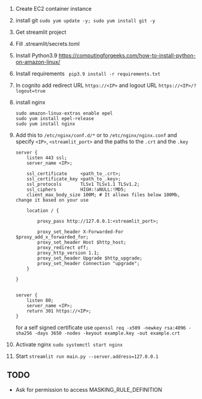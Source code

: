 1. Create EC2 container instance
2. install git `sudo yum update -y; sudo yum install git -y`
2. Get streamlit project
3. Fill .streamlit/secrets.toml
4. Install Python3.9 https://computingforgeeks.com/how-to-install-python-on-amazon-linux/
5. Install requirements ` pip3.9 install -r requirements.txt`
6. In cognito add redirect URL `https://<IP>` and logout URL `https://<IP>/?logout=true`
7. install nginx
    ```
    sudo amazon-linux-extras enable epel
    sudo yum install epel-release
    sudo yum install nginx
    ```
8. Add this to `/etc/nginx/conf.d/*` or to `/etc/nginx/nginx.conf` and specify `<IP>`, `<streamlit_port>` and the paths to the `.crt` and the `.key`
    ```nginx
    server {
        listen 443 ssl;
        server_name <IP>;

        ssl_certificate     <path_to_.crt>;
        ssl_certificate_key <path_to_.key>;
        ssl_protocols       TLSv1 TLSv1.1 TLSv1.2;
        ssl_ciphers         HIGH:!aNULL:!MD5;
        client_max_body_size 100M; # It allows files below 100Mb, change it based on your use

        location / {

            proxy_pass http://127.0.0.1:<streamlit_port>;

            proxy_set_header X-Forwarded-For $proxy_add_x_forwarded_for;
            proxy_set_header Host $http_host;
            proxy_redirect off;
            proxy_http_version 1.1;
            proxy_set_header Upgrade $http_upgrade;
            proxy_set_header Connection "upgrade";
        }

    }


    server {
        listen 80;
        server_name <IP>;
        return 301 https://<IP>;
    }
    ```
    for a self signed certificate use `openssl req -x509 -newkey rsa:4096 -sha256 -days 3650 -nodes -keyout example.key -out example.crt`
6. Activate nginx `sudo systemctl start nginx`

7. Start `streamlit run main.py --server.address=127.0.0.1`


## TODO
- Ask for permission to access MASKING_RULE_DEFINITION